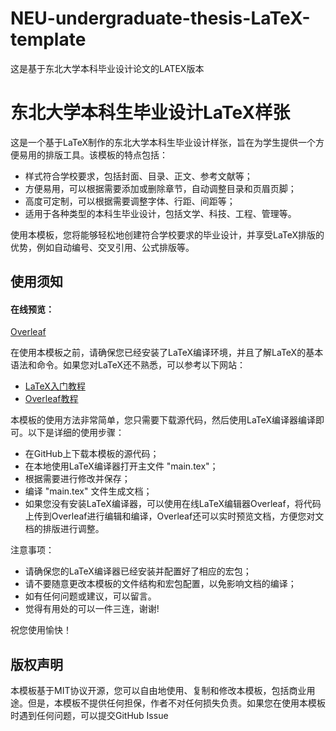 # NEU-undergraduate-thesis-LaTeX-template
这是基于东北大学本科毕业设计论文的LATEX版本

# 东北大学本科生毕业设计LaTeX样张

这是一个基于LaTeX制作的东北大学本科生毕业设计样张，旨在为学生提供一个方便易用的排版工具。该模板的特点包括：

- 样式符合学校要求，包括封面、目录、正文、参考文献等；
- 方便易用，可以根据需要添加或删除章节，自动调整目录和页眉页脚；
- 高度可定制，可以根据需要调整字体、行距、间距等；
- 适用于各种类型的本科生毕业设计，包括文学、科技、工程、管理等。

使用本模板，您将能够轻松地创建符合学校要求的毕业设计，并享受LaTeX排版的优势，例如自动编号、交叉引用、公式排版等。

## 使用须知

#### 在线预览：
[Overleaf](https://www.overleaf.com/read/gfdsqctxxpsj)

在使用本模板之前，请确保您已经安装了LaTeX编译环境，并且了解LaTeX的基本语法和命令。如果您对LaTeX还不熟悉，可以参考以下网站：

- [LaTeX入门教程](https://www.latexstudio.net/archives/category/latex-tutorial)
- [Overleaf教程](https://www.overleaf.com/learn)

本模板的使用方法非常简单，您只需要下载源代码，然后使用LaTeX编译器编译即可。以下是详细的使用步骤：
- 在GitHub上下载本模板的源代码；
- 在本地使用LaTeX编译器打开主文件 "main.tex"；
- 根据需要进行修改并保存；
- 编译 "main.tex" 文件生成文档；
- 如果您没有安装LaTeX编译器，可以使用在线LaTeX编辑器Overleaf，将代码上传到Overleaf进行编辑和编译，Overleaf还可以实时预览文档，方便您对文档的排版进行调整。


注意事项：
- 请确保您的LaTeX编译器已经安装并配置好了相应的宏包；
- 请不要随意更改本模板的文件结构和宏包配置，以免影响文档的编译；
- 如有任何问题或建议，可以留言。
- 觉得有用处的可以一件三连，谢谢!

祝您使用愉快！


## 版权声明

本模板基于MIT协议开源，您可以自由地使用、复制和修改本模板，包括商业用途。但是，本模板不提供任何担保，作者不对任何损失负责。如果您在使用本模板时遇到任何问题，可以提交GitHub Issue

